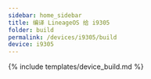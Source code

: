 ```yaml
---
sidebar: home_sidebar
title: 编译 LineageOS 给 i9305
folder: build
permalink: /devices/i9305/build
device: i9305
---
```

{% include templates/device_build.md %}
